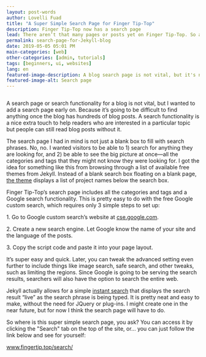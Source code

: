 ```yaml
---
layout: post-words
author: Lovelli Fuad
title: "A Super Simple Search Page for Finger Tip-Top"
description: Finger Tip-Top now has a search page
lead: There aren’t that many pages or posts yet on Finger Tip-Top. So a manual search should be enough to find what you’re looking for.
permalink: search-page-for-Jekyll-blog
date: 2019-05-05 05:01 PM
main-categories: [web]
other-categories: [admin, tutorials]
tags: [beginners, ui, websites]
lang: en
featured-image-description: A blog search page is not vital, but it's nice to have.
featured-image-alt: Search page 
---
```

<div class="container">
    <div class="row text-center text-lg-left">
    <div class="col-lg-3 col-md-4 col-6">
      <a href="#" class="d-block mb-4 h-100">
            <img class="img-fluid img-thumbnail" src="https://p1.pxfuel.com/preview/772/125/208/volkswagen-yellow-car-vehicle-retro-vintage.jpg" alt="">
          </a>
    </div>
    <div class="col-lg-3 col-md-4 col-6">
      <a href="#" class="d-block mb-4 h-100">
            <img class="img-fluid img-thumbnail" src="https://upload.wikimedia.org/wikipedia/commons/thumb/5/5a/Piper_PA18-95_Cub_G-AMEN_%286722495171%29.jpg/800px-Piper_PA18-95_Cub_G-AMEN_%286722495171%29.jpg" alt="">
          </a>
    </div>
    <div class="col-lg-3 col-md-4 col-6">
      <a href="#" class="d-block mb-4 h-100">
            <img class="img-fluid img-thumbnail" src="https://c.pxhere.com/photos/36/2e/fashion_woman_female_girl_yellow_skirt_white_blouse-885771.jpg!d" alt="">
          </a>
    </div>
    <div class="col-lg-3 col-md-4 col-6">
      <a href="#" class="d-block mb-4 h-100">
            <img class="img-fluid img-thumbnail" src="https://p1.pxfuel.com/preview/30/895/646/yellow-flowercenter-pompom-flower.jpg" alt="">
          </a>
    </div>
    <div class="col-lg-3 col-md-4 col-6">
      <a href="#" class="d-block mb-4 h-100">
            <img class="img-fluid img-thumbnail" src="https://source.unsplash.com/sesveuG_rNo/400x300" alt="">
          </a>
    </div>
    <div class="col-lg-3 col-md-4 col-6">
      <a href="#" class="d-block mb-4 h-100">
            <img class="img-fluid img-thumbnail" src="https://c1.wallpaperflare.com/preview/242/611/811/bike-cycle-bicycle-sport.jpg" alt="">
          </a>
    </div>
    <div class="col-lg-3 col-md-4 col-6">
      <a href="#" class="d-block mb-4 h-100">
            <img alt="" src="https://p1.pxfuel.com/preview/373/290/425/architecture-building-infrastructure-design-yellow-condominium.jpg" class="img-fluid img-thumbnail">
          </a>
    </div>
    <div class="col-lg-3 col-md-4 col-6">
      <a href="#" class="d-block mb-4 h-100">
            <img class="img-fluid img-thumbnail" src="https://media.defense.gov/2016/Jul/27/2001585024/1280/1280/0/160714-D-DB155-007.JPG" alt="">
          </a>
    </div>
    <div class="col-lg-3 col-md-4 col-6">
      <a href="#" class="d-block mb-4 h-100">
            <img alt="" src="https://p1.pxfuel.com/preview/919/551/748/garage-batman-door-unique.jpg" class="img-fluid img-thumbnail">
          </a>
    </div>
    <div class="col-lg-3 col-md-4 col-6">
      <a href="#" class="d-block mb-4 h-100">
            <img alt="" src="https://c1.wallpaperflare.com/preview/860/98/476/interior-minimal-minimalism-white.jpg" class="img-fluid img-thumbnail">
          </a>
    </div>
    <div class="col-lg-3 col-md-4 col-6">
      <a href="#" class="d-block mb-4 h-100">
            <img alt="" src="https://live.staticflickr.com/3798/14105339228_e6df180fd2_c.jpg" class="img-fluid img-thumbnail">
          </a>
    </div>
    <div class="col-lg-3 col-md-4 col-6">
      <a href="#" class="d-block mb-4 h-100">
            <img class="img-fluid img-thumbnail" src="https://i2.pickpik.com/photos/456/773/111/cake-cheese-cheesecake-yellow-preview.jpg" alt="">
          </a>
    </div>
    </div></div>

<div class="fix-7x-12 toCenter mb-0 w3-medium">
<p>A search page or search functionality for a blog is not vital, but I wanted to add a search page early on. Because it’s going to be difficult to find anything once the blog has hundreds of blog posts. A search functionality is a nice extra touch to help readers who are interested in a particular topic but people can still read blog posts without it.</p>
<p>The search page I had in mind is not just a blank box to fill with search phrases. No, no. I wanted visitors to be able to 1) search for anything they are looking for, and 2) be able to see the big picture at once—all the categories and tags that they might not know they were looking for. I got the idea for something like this from browsing through a list of available free themes from Jekyll. Instead of a blank search box floating on a blank page, <a href="http://projectpages.github.io" class="blue">the theme</a> displays a list of project names below the search box.</p>
<p>Finger Tip-Top’s search page includes all the categories and tags and a Google search functionality. This is pretty easy to do with the free Google custom search, which requires only 3 simple steps to set up:</p></div>

<div class="fix-7x-12 toCenter mx-0 px-0 w3-medium">
<p>1.	Go to Google custom search’s website at <a href="https://cse.google.com" class="blue">cse.google.com</a>.</p>
<p>2.	Create a new search engine. Let Google know the name of your site and the language of the posts.</p>
<p>3.	Copy the script code and paste it into your page layout.</p>
</div>

<div class="fix-7x-12 toCenter mb-5 w3-medium">
<p>It’s super easy and quick. Later, you can tweak the advanced setting even further to include things like image search, safe search, and other tweaks, such as limiting the regions. Since Google is going to be serving the search results, searchers will also have the option to search the entire web.</p> 
<p>Jekyll actually allows for a simple <a href="https://blog.webjeda.com/instant-jekyll-search/" class="pinklink">instant search</a> that displays the search result “live” as the search phrase is being typed. It is pretty neat and easy to make, without the need for JQuery or plug-ins. I might create one in the near future, but for now I think the search page will have to do.</p>
<p>So where is this super simple search page, you ask? You can access it by clicking the "Search" tab on the top of the site, or... you can just follow the link below and see for yourself:</p>
</div>

<div class="fix-7x-12 toCenter mb-5 w3-medium"><a href="https://fingertip.top/search/" class="pinklink">www.fingertip.top/search/</a></div>
